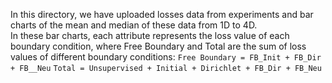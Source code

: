 In this directory, we have uploaded losses data from experiments and bar charts of the mean and median of these data from 1D to 4D.
\
In these bar charts, each attribute represents the loss value of each boundary condition, where Free Boundary and Total are the sum of loss values of different boundary conditions:
`Free Boundary = FB_Init + FB_Dir + FB__Neu`  <bar>
`Total = Unsupervised + Initial + Dirichlet + FB_Dir + FB_Neu`
